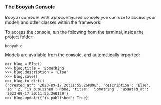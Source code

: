 ### The Booyah Console

Booyah comes in with a preconfigured console you can use to access your models and other classes within the framework:

To access the console, run the following from the terminal, inside the project folder:

```
booyah c
```

Models are available from the console, and automatically imported:

```
>>> blog = Blog()
>>> blog.title = 'Something'
>>> blog.description = 'Else'
>>> blog.save()
>>> blog.to_dict()
{'created_at': '2023-09-17 20:11:55.260098', 'description': 'Else', 'id': 2, 'is_published': None, 'title': 'Something', 'updated_at': '2023-09-17 20:11:55.260129'}
>>> blog.update({"is_published": True})
```

